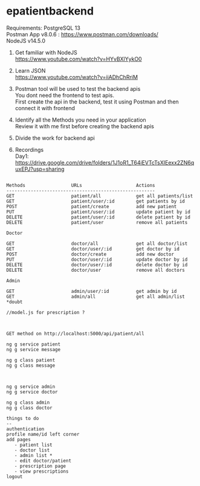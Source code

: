 # epatientbackend

Requirements:
PostgreSQL 13 <br />
Postman App v8.0.6 : https://www.postman.com/downloads/ <br />
NodeJS v14.5.0 <br />

1. Get familiar with NodeJS <br />
https://www.youtube.com/watch?v=HYvBXlYykO0 <br />

2. Learn JSON <br />
https://www.youtube.com/watch?v=iiADhChRriM <br />

3. Postman tool will be used to test the backend apis <br />
You dont need the frontend to test apis. <br />
First create the api in the backend, test it using Postman and then connect it with frontend <br />

4. Identify all the Methods you need in your application <br />
Review it with me first before creating the backend apis <br />

5. Divide the work for backend api <br />

6. Recordings <br />
Day1: https://drive.google.com/drive/folders/1J1oR1_T64iEVTcTsXIEexx2ZN6quxEPJ?usp=sharing <br />



```

Methods					URLs 					Actions
-------------------------------------------------------
GET						patient/all		    	get all patients/list
GET						patient/user/:id		get patients by id
POST					patient/create			add new patient
PUT						patient/user/:id		update patient by id
DELETE					patient/user/:id		delete patient by id
DELETE					patient/user			remove all patients

Doctor

GET						doctor/all		    	get all doctor/list   
GET						doctor/user/:id	      	get doctor by id
POST					doctor/create			add new doctor
PUT						doctor/user/:id		    update doctor by id
DELETE					doctor/user/:id		    delete doctor by id
DELETE					doctor/user			    remove all doctors

Admin

GET						admin/user/:id	      	get admin by id
GET						admin/all		    	get all admin/list   *doubt

//model.js for prescription ?



GET method on http://localhost:5000/api/patient/all 

ng g service patient
ng g service message

ng g class patient
ng g class message



ng g service admin
ng g service doctor

ng g class admin
ng g class doctor

things to do
--
authentication
profile name/id left corner
add pages 
   - patient list 
   - doctor list
   - admin list *
   - edit doctor/patient
   - prescription page
   - view prescriptions 
logout